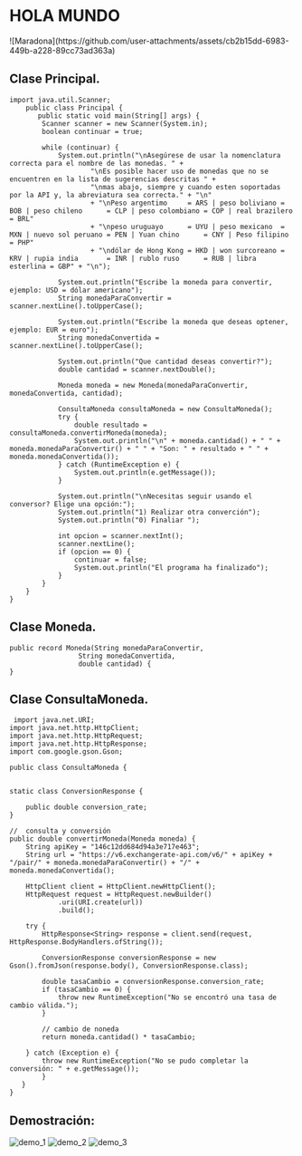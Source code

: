 <h1> HOLA MUNDO</h1>
![Maradona](https://github.com/user-attachments/assets/cb2b15dd-6983-449b-a228-89cc73ad363a)

## Clase Principal.

	import java.util.Scanner;
	    public class Principal {
	       public static void main(String[] args) {
	        Scanner scanner = new Scanner(System.in);
	        boolean continuar = true;
	
	        while (continuar) {
	            System.out.println("\nAsegúrese de usar la nomenclatura correcta para el nombre de las monedas. " +
	                    "\nEs posible hacer uso de monedas que no se encuentren en la lista de sugerencias descritas " +
	                    "\nmas abajo, siempre y cuando esten soportadas por la API y, la abreviatura sea correcta." + "\n"
	                    + "\nPeso argentimo     = ARS | peso boliviano = BOB | peso chileno      = CLP | peso colombiano = COP | real brazilero  = BRL"
	                    + "\npeso uruguayo      = UYU | peso mexicano  = MXN | nuevo sol peruano = PEN | Yuan chino      = CNY | Peso filipino   = PHP"
	                    + "\ndólar de Hong Kong = HKD | won surcoreano = KRV | rupia india       = INR | rublo ruso      = RUB | libra esterlina = GBP" + "\n");
	
	            System.out.println("Escribe la moneda para convertir, ejemplo: USD = dólar americano");
	            String monedaParaConvertir = scanner.nextLine().toUpperCase();
	
	            System.out.println("Escribe la moneda que deseas optener, ejemplo: EUR = euro");
	            String monedaConvertida = scanner.nextLine().toUpperCase();
	
	            System.out.println("Que cantidad deseas convertir?");
	            double cantidad = scanner.nextDouble();
	
	            Moneda moneda = new Moneda(monedaParaConvertir, monedaConvertida, cantidad);
	
	            ConsultaMoneda consultaMoneda = new ConsultaMoneda();
	            try {
	                double resultado = consultaMoneda.convertirMoneda(moneda);
	                System.out.println("\n" + moneda.cantidad() + " " + moneda.monedaParaConvertir() + " " + "Son: " + resultado + " " + moneda.monedaConvertida());
	            } catch (RuntimeException e) {
	                System.out.println(e.getMessage());
	            }
	
	            System.out.println("\nNecesitas seguir usando el conversor? Elige una opción:");
	            System.out.println("1) Realizar otra converción");
	            System.out.println("0) Finaliar ");
	
	            int opcion = scanner.nextInt();
	            scanner.nextLine();
	            if (opcion == 0) {
	                continuar = false;
	                System.out.println("El programa ha finalizado");
	            }
	        }
	    }
	}
## Clase Moneda.
	public record Moneda(String monedaParaConvertir,
                     String monedaConvertida,
                     double cantidad) {
	}
 ## Clase ConsultaMoneda.
	 import java.net.URI;
	import java.net.http.HttpClient;
	import java.net.http.HttpRequest;
	import java.net.http.HttpResponse;
	import com.google.gson.Gson;
	
	public class ConsultaMoneda {


    static class ConversionResponse {

        public double conversion_rate;
    }

    //  consulta y conversión
    public double convertirMoneda(Moneda moneda) {
        String apiKey = "146c12dd684d94a3e717e463";
        String url = "https://v6.exchangerate-api.com/v6/" + apiKey + "/pair/" + moneda.monedaParaConvertir() + "/" + moneda.monedaConvertida();

        HttpClient client = HttpClient.newHttpClient();
        HttpRequest request = HttpRequest.newBuilder()
                .uri(URI.create(url))
                .build();

        try {
            HttpResponse<String> response = client.send(request, HttpResponse.BodyHandlers.ofString());

            ConversionResponse conversionResponse = new Gson().fromJson(response.body(), ConversionResponse.class);

            double tasaCambio = conversionResponse.conversion_rate;
            if (tasaCambio == 0) {
                throw new RuntimeException("No se encontró una tasa de cambio válida.");
            }

            // cambio de noneda
            return moneda.cantidad() * tasaCambio;

        } catch (Exception e) {
            throw new RuntimeException("No se pudo completar la conversión: " + e.getMessage());
            }
 	   }
	}
## Demostración:
![demo_1](https://github.com/user-attachments/assets/2194e0ee-df77-47bd-85ab-e86997ba583c)
![demo_2](https://github.com/user-attachments/assets/650e9ac5-a3d2-4f45-a6c3-cb5fe4a23852)
![demo_3](https://github.com/user-attachments/assets/296b9be1-12bb-41a6-b967-00db69a8d27b)


